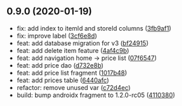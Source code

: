 ## 0.9.0 (2020-01-19)

* fix: add index to itemId and storeId columns ([3fb9af1](https://github.com/bouzuya/nekurabe-android/commit/3fb9af1))
* fix: improve label ([3cf6e8d](https://github.com/bouzuya/nekurabe-android/commit/3cf6e8d))
* feat: add database migration for v3 ([bf24915](https://github.com/bouzuya/nekurabe-android/commit/bf24915))
* feat: add delete item feature ([4af4c9b](https://github.com/bouzuya/nekurabe-android/commit/4af4c9b))
* feat: add navigation home -> price list ([07f6547](https://github.com/bouzuya/nekurabe-android/commit/07f6547))
* feat: add price dao ([d732e8b](https://github.com/bouzuya/nekurabe-android/commit/d732e8b))
* feat: add price list fragment ([1017b48](https://github.com/bouzuya/nekurabe-android/commit/1017b48))
* feat: add prices table ([6440afc](https://github.com/bouzuya/nekurabe-android/commit/6440afc))
* refactor: remove unused var ([c72d4ec](https://github.com/bouzuya/nekurabe-android/commit/c72d4ec))
* build: bump androidx fragment to 1.2.0-rc05 ([4110380](https://github.com/bouzuya/nekurabe-android/commit/4110380))



